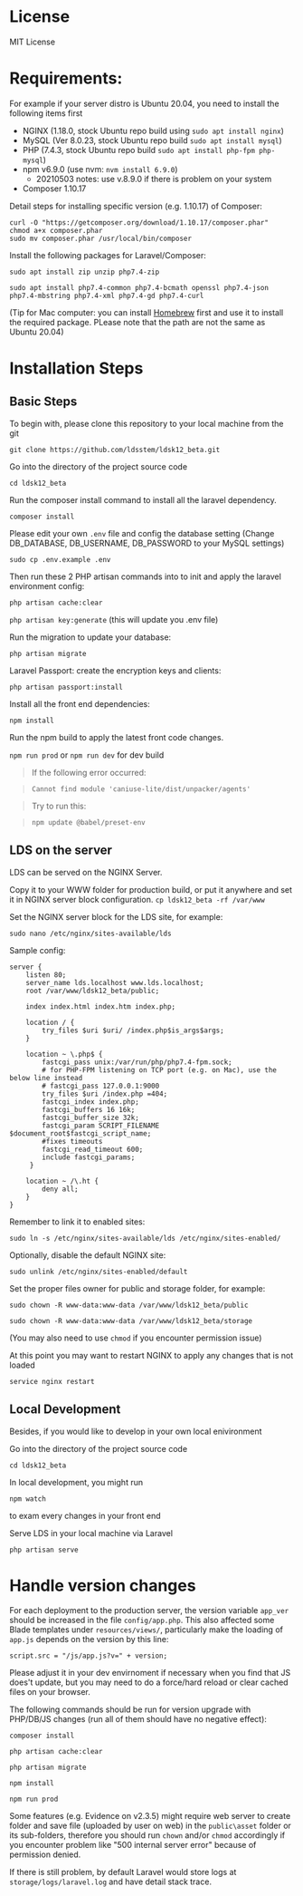 # License
MIT License


# Requirements:

For example if your server distro is Ubuntu 20.04, you need to install the following items first

* NGINX (1.18.0, stock Ubuntu repo build using ```sudo apt install nginx```)
* MySQL (Ver 8.0.23, stock Ubuntu repo build ```sudo apt install mysql```)
* PHP (7.4.3, stock Ubuntu repo build ```sudo apt install php-fpm php-mysql```)
* npm v6.9.0 (use nvm: ```nvm install 6.9.0```)
  * 20210503 notes: use v.8.9.0 if there is problem on your system
* Composer 1.10.17

Detail steps for installing specific version (e.g. 1.10.17) of Composer:

```
curl -O "https://getcomposer.org/download/1.10.17/composer.phar"
chmod a+x composer.phar
sudo mv composer.phar /usr/local/bin/composer
```

Install the following packages for Laravel/Composer:

```sudo apt install zip unzip php7.4-zip```

```sudo apt install php7.4-common php7.4-bcmath openssl php7.4-json php7.4-mbstring php7.4-xml php7.4-gd php7.4-curl```

(Tip for Mac computer: you can install [Homebrew](https://brew.sh/) first and use it to install the required package. PLease note that the path are not the same as Ubuntu 20.04)


# Installation Steps


## Basic Steps

To begin with, please clone this repository to your local machine from the git


```git clone https://github.com/ldsstem/ldsk12_beta.git```

Go into the directory of the project source code

```cd ldsk12_beta```

Run the composer install command to install all the laravel dependency.

```composer install```

Please edit your own ```.env``` file and config the database setting (Change DB_DATABASE, DB_USERNAME, DB_PASSWORD to your MySQL settings)

```sudo cp .env.example .env```

Then run these 2 PHP artisan commands into to init and apply the laravel environment config:

```php artisan cache:clear```

```php artisan key:generate``` (this will update you .env file)

Run the migration to update your database:

```php artisan migrate```

Laravel Passport: create the encryption keys and clients:

```php artisan passport:install```

Install all the front end dependencies:

```npm install```

Run the npm build to apply the latest front code changes.

```npm run prod``` or ```npm run dev``` for dev build

> If the following error occurred:

> ```Cannot find module 'caniuse-lite/dist/unpacker/agents'```

> Try to run this:

> ```npm update @babel/preset-env ```

## LDS on the server
LDS can be served on the NGINX Server.

Copy it to your WWW folder for production build, or put it anywhere and set it in NGINX server block configuration.
``` cp ldsk12_beta -rf /var/www ```

Set the NGINX server block for the LDS site, for example:

```sudo nano /etc/nginx/sites-available/lds```

Sample config:

```
server {
    listen 80;
    server_name lds.localhost www.lds.localhost;
    root /var/www/ldsk12_beta/public;

    index index.html index.htm index.php;

    location / {
        try_files $uri $uri/ /index.php$is_args$args;
    }

    location ~ \.php$ {
        fastcgi_pass unix:/var/run/php/php7.4-fpm.sock;
        # for PHP-FPM listening on TCP port (e.g. on Mac), use the below line instead
        # fastcgi_pass 127.0.0.1:9000
        try_files $uri /index.php =404;
        fastcgi_index index.php;
        fastcgi_buffers 16 16k;
        fastcgi_buffer_size 32k;
        fastcgi_param SCRIPT_FILENAME $document_root$fastcgi_script_name;
        #fixes timeouts
        fastcgi_read_timeout 600;
        include fastcgi_params;
     }

    location ~ /\.ht {
        deny all;
    }
}
```

Remember to link it to enabled sites:

```sudo ln -s /etc/nginx/sites-available/lds /etc/nginx/sites-enabled/```

Optionally, disable the default NGINX site:

```sudo unlink /etc/nginx/sites-enabled/default```

Set the proper files owner for public and storage folder, for example:

```sudo chown -R www-data:www-data /var/www/ldsk12_beta/public```

```sudo chown -R www-data:www-data /var/www/ldsk12_beta/storage```

(You may also need to use ```chmod``` if you encounter permission issue)

At this point you may want to restart NGINX to apply any changes that is not loaded

```service nginx restart```



## Local Development

Besides, if you would like to develop in your own local enivironment

Go into the directory of the project source code

``` cd ldsk12_beta ```

In local development, you might run 

``` npm watch ```

to exam every changes in your front end

Serve LDS in your local machine via Laravel

``` php artisan serve ```


# Handle version changes
For each deployment to the production server, the version variable ```app_ver``` should be increased in the file ```config/app.php```. This also affected some Blade templates under ```resources/views/```, particularly make the loading of ```app.js``` depends on the version by this line:

```script.src = "/js/app.js?v=" + version;```

Please adjust it in your dev envirnoment if necessary when you find that JS does't update, but you may need to do a force/hard reload or clear cached files on your browser.

The following commands should be run for version upgrade with PHP/DB/JS changes (run all of them should have no negative effect):

```composer install```

```php artisan cache:clear```

```php artisan migrate```

```npm install```

```npm run prod```

Some features (e.g. Evidence on v2.3.5) might require web server to create folder and save file (uploaded by user on web) in the ```public\asset``` folder or its sub-folders, therefore you should run ```chown``` and/or ```chmod``` accordingly if you encounter problem like "500 internal server error" because of permission denied.

If there is still problem, by default Laravel would store logs at ```storage/logs/laravel.log``` and have detail stack trace.